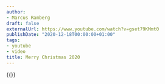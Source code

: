 ```yaml
---
author:
- Marcus Ramberg
draft: false
externalUrl: https://www.youtube.com/watch?v=gset79KMmt0
publishDate: "2020-12-18T00:00:00+01:00"
tags:
- youtube
- video
title: Merry Christmas 2020
---
```


{{<youtube gset79KMmt0>}}
